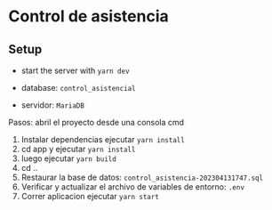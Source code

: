 # Control de asistencia

## Setup

- start the server with `yarn dev`

- database: `control_asistencial`
- servidor: `MariaDB`

Pasos: abril el proyecto desde una consola cmd

1. Instalar dependencias ejecutar `yarn install`
2. cd app y ejecutar `yarn install`
3. luego ejecutar `yarn build`
4. cd ..
5. Restaurar la base de datos: `control_asistencia-202304131747.sql`
6. Verificar y actualizar el archivo de variables de entorno: `.env`
7. Correr aplicacion ejecutar `yarn start`
